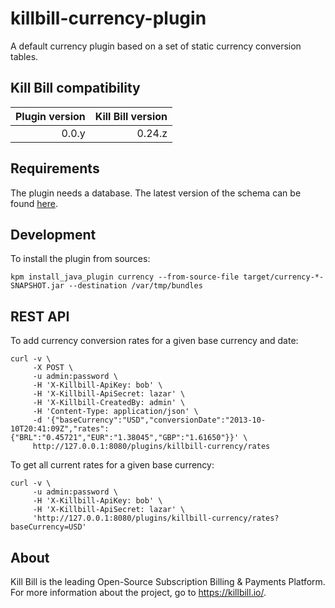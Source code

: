 # killbill-currency-plugin

A default currency plugin based on a set of static currency conversion tables.

## Kill Bill compatibility

| Plugin version | Kill Bill version |
|---------------:|------------------:|
|          0.0.y |            0.24.z |

## Requirements

The plugin needs a database. The latest version of the schema can be found [here](https://github.com/killbill/killbill-currency-plugin/blob/master/src/main/resources/ddl.sql).

## Development

To install the plugin from sources:

```
kpm install_java_plugin currency --from-source-file target/currency-*-SNAPSHOT.jar --destination /var/tmp/bundles
```

## REST API

To add currency conversion rates for a given base currency and date:

```
curl -v \
     -X POST \
     -u admin:password \
     -H 'X-Killbill-ApiKey: bob' \
     -H 'X-Killbill-ApiSecret: lazar' \
     -H 'X-Killbill-CreatedBy: admin' \
     -H 'Content-Type: application/json' \
     -d '{"baseCurrency":"USD","conversionDate":"2013-10-10T20:41:09Z","rates":{"BRL":"0.45721","EUR":"1.38045","GBP":"1.61650"}}' \
     http://127.0.0.1:8080/plugins/killbill-currency/rates
```

To get all current rates for a given base currency:

```
curl -v \
     -u admin:password \
     -H 'X-Killbill-ApiKey: bob' \
     -H 'X-Killbill-ApiSecret: lazar' \
     'http://127.0.0.1:8080/plugins/killbill-currency/rates?baseCurrency=USD'
```

## About

Kill Bill is the leading Open-Source Subscription Billing & Payments Platform. For more information about the project, go to https://killbill.io/.
